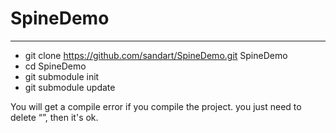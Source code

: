 # SpineDemo

----------------------------------


- git clone https://github.com/sandart/SpineDemo.git SpineDemo
- cd SpineDemo
- git submodule init
- git submodule update


You will get a compile error if you compile the project.
you just need to delete “<NSCopying>”, then it's ok.

